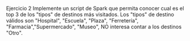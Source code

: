 Ejercicio 2
Implemente un script de Spark que permita conocer cual es el top 3 de los "tipos" de destinos más visitados.
Los "tipos" de destino válidos son "Hospital", "Escuela", "Plaza", "Ferretería", "Farmacia","Supermercado", "Museo", NO interesa contar a los destinos "Otro".

